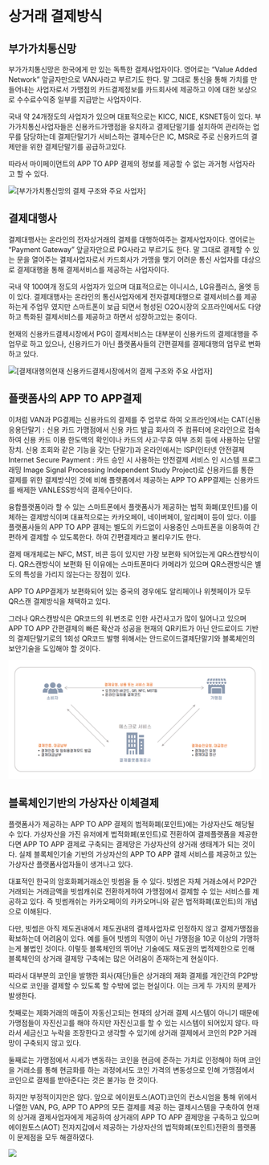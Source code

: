 # 상거래 결제방식

## 부가가치통신망

부가가치통신망은 한국에게 만 있는 독특한 결제사업자이다. 영어로는 “Value Added Network” 앞글자만으로 VAN사라고 부르기도 한다. 말 그대로 통신을 통해 가치를 만들어내는 사업자로서 가맹점의 카드결제정보를 카드회사에 제공하고 이에 대한 보상으로 수수료수익중 일부를 지급받는 사업자이다.&#x20;

국내 약 24개정도의 사업자가 있으며 대표적으로는 KICC, NICE, KSNET등이 있다. 부가가치통신사업자들은 신용카드가맹점을 유치하고 결제단말기를 설치하여 관리하는 업무를 담당하는데 결제단말기가 서비스하는 결제수단은 IC, MSR로 주로 신용카드의 결제만을 위한 결제단말기를 공급하고있다.&#x20;

따라서 마이페이먼트의 APP TO APP 결제의 정보를 제공할 수 없는 과거형 사업자라고 할 수 있다.

![\[부가가치통신망의 결제 구조와 주요 사업자\]](.gitbook/assets/부가가치통신망\_20220624.png)

## 결제대행사

결제대행사는 온라인의 전자상거래의 결제를 대행하여주는 결제사업자이다. 영어로는 “Payment Gateway” 앞글자만으로 PG사라고 부르기도 한다. 말 그대로 결제할 수 있는 문을 열어주는 결제사업자로서 카드회사가 가맹을 맺기 어려운 통신 사업자를 대상으로 결제대행을 통해 결제서비스를 제공하는 사업자이다.&#x20;

국내 약 100여개 정도의 사업자가 있으며 대표적으로는 이니시스, LG유플러스, 올엣 등이 있다. 결제대행사는 온라인의 통신사업자에게 전자결제대행으로 결제서비스를 제공하는게 주업무 였지만 스마트폰이 보급 되면서 형성된 O2O시장의 오프라인에서도 다양하고 특화된 결제서비스를 제공하고 하면서 성장하고있는 중이다.&#x20;

현재의 신용카드결제시장에서 PG이 결제서비스는 대부분이 신용카드의 결제대행을 주업무로 하고 있으나, 신용카드가 아닌 플랫폼사들의 간편결제를 결제대행의 업무로 변화하고 있다.

![\[결제대행의현재 신용카드결제시장에서의 결제 구조와 주요 사업자\]](.gitbook/assets/결제대행서비스흐름도\_20220624.png)

## 플랫폼사의 APP TO APP결제

이처럼 VAN과 PG결제는 신용카드의 결제를 주 업무로 하여 오프라인에서는 CAT(신용응용단말기 : 신용 카드 가맹점에서 신용 카드 발급 회사의 주 컴퓨터에 온라인으로 접속하여 신용 카드 이용 한도액의 확인이나 카드의 사고·무효 여부 조회 등에 사용하는 단말 장치. 신용 조회와 같은 기능을 갖는 단말기)과 온라인에서는 ISP(인터넷 안전결제 Internet Secure Payment : 카드 승인 시 사용하는 안전결제 서비스 인 시스템 프로그래밍 Image Signal Processing Independent Study Project)로 신용카드를 통한 결제를 위한 결제방식인 것에 비해 플랫폼에서 제공하는 APP TO APP결제는 신용카드를 배제한 VANLESS방식의 결제수단이다.&#x20;

융합플랫폼이라 할 수 있는 스마트폰에서 플랫폼사가 제공하는 법적 화폐(포인트)를 이체하는 결제방식이며 대표적으로는 카카오페이, 네이버페이, 알리페이 등이 있다. 이를 플랫폼사들의 APP TO APP 결제는 별도의 카드없이 사용중인 스마트폰을 이용하여 간편하게 결제할 수 있도록한다. 하여 간편결제라고 불리우기도 한다.&#x20;

결제 매개체로는 NFC, MST, 비콘 등이 있지만 가장 보편화 되어있는게 QR스캔방식이다. QR스캔방식이 보편화 된 이유에는 스마트폰마다 카메라가 있으며 QR스캔방식은 별도의 특성을 가리지 않는다는 장점이 있다.&#x20;

APP TO APP결제가 보편화되어 있는 중국의 경우에도 알리페이나 위쳇페이가 모두 QR스캔 결제방식을 채택하고 있다.&#x20;

그러나 QR스캔방식은 QR코드의 위.변조로 인한 사건사고가 많이 일어나고 있으며 APP TO APP 간편결제의 빠른 확산과 성공을 현재의 QR키트가 아닌 안드로이드 기반의 결제단말기로의 1회성 QR코드 발행 위해서는 안드로이드결제단말기와 블록체인의 보안기술을 도입해야 할 것이다.

![\[플랫폼사의 APP TO APP결제 결제흐름\]](.gitbook/assets/06.png)

## 블록체인기반의 가상자산 이체결제

플랫폼사가 제공하는 APP TO APP 결제의 법적화폐(포인트)에는 가상자산도 해당될 수 있다. 가상자산을 가진 유저에게 법적화폐(포인트)로 전환하여 결제플랫폼을 제공한다면 APP TO APP 결제로 구축되는 결제망은 가상자산의 상거래 생태계가 되는 것이다. 실제 블록체인기술 기반의 가상자산의 APP TO APP 결제 서비스를 제공하고 있는 가상자산 플랫폼사업자들이 생겨나고 있다.&#x20;

대표적인 한국의 암호화폐거래소인 빗썸을 들 수 있다. 빗썸은 자체 거래소에서 P2P간 거래되는 거래금액을 빗썸캐쉬로 전환하게하여 가맹점에서 결제할 수 있는 서비스를 제공하고 있다. 즉 빗썸캐쉬는 카카오페이의 카카오머니와 같은 법적화폐(포인트)의 개념으로 이해된다.&#x20;

다만, 빗썸은 아직 제도권내에서 제도권내의 결제사업자로 인정하지 않고 결제가맹점을 확보하는데 어려움이 있다. 예를 들어 빗썸의 직영이 아닌 가맹점을 10곳 이상의 가맹하는게 불법인 것이다. 이렇듯 블록체인의 뛰어난 기술에도 재도권의 법적제한으로 인해 블록체인의 상거래 결제망 구축에는 많은 어려움이 존재하는게 현실이다.

따라서 대부분의 코인을 발행한 회사(재단)들은 상거래의 재화 결제를 개인간의 P2P방식으로 코인을 결제할 수 있도록 할 수밖에 없는 현실이다. 이는 크게 두 가지의 문제가 발생한다.&#x20;

첫째로는 제화거래의 매출이 자동신고되는 현재의 상거래 결제 시스템이 아니기 때문에 가맹점들이 자진신고를 해야 하지만 자진신고를 할 수 있는 시스템이 되어있지 않다. 따라서 세금신고 누락을 조장한다고 생각할 수 있기에 상거래 결제에서 코인의 P2P 거래망이 구축되지 않고 있다.&#x20;

둘째로는 가맹점에서 시세가 변동하는 코인을 현금에 준하는 가치로 인정해야 하며 코인을 거래소를 통해 현금화를 하는 과정에서도 코인 가격의 변동성으로 인해 가맹점에서 코인으로 결제를 받아준다는 것은 불가능 한 것이다.&#x20;

하지만 부정적이지만은 않다. 앞으로 에이원토스(AOT)코인의 컨소시엄을 통해 위에서 나열한 VAN, PG, APP TO APP의 모든 결제를 제공 하는 결제시스템을 구축하여 현재의 상거래 결제사업자에게 제공하여 상거래의 APP TO APP 결제망을 구축하고 있으며 에이원토스(AOT) 전자지갑에서 제공하는 가상자산의 법적화폐(포인트)전환의 플랫폼이 문제점을 모두 해결하였다.

![](.gitbook/assets/가상자산이체결제\_20220624.png)
